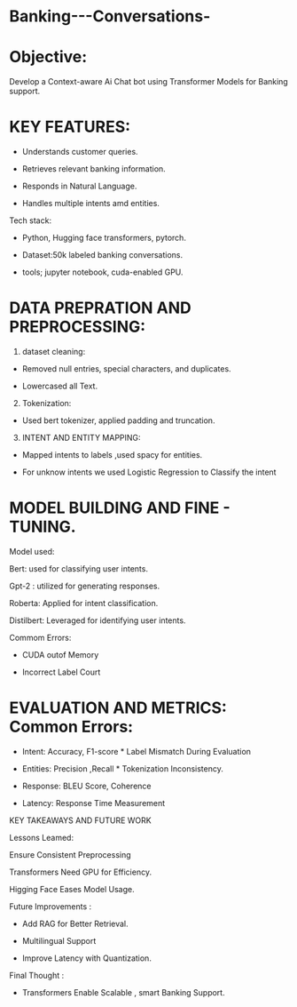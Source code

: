 # Banking---Conversations-

# Objective:

Develop a Context-aware Ai Chat bot using Transformer Models for Banking support.

# KEY FEATURES:

* Understands customer queries.

* Retrieves relevant banking information.

* Responds in Natural Language.

* Handles multiple intents amd entities.

Tech stack:

* Python, Hugging face transformers, pytorch.

* Dataset:50k labeled banking conversations.

* tools; jupyter notebook, cuda-enabled GPU.

# DATA PREPRATION AND PREPROCESSING:

1) dataset cleaning:

* Removed null entries, special characters, and duplicates.

* Lowercased all Text.

2) Tokenization:

* Used bert tokenizer, applied padding and truncation.

3) INTENT AND ENTITY MAPPING:

* Mapped intents to labels ,used spacy for entities.

* For unknow intents we used Logistic Regression to Classify the intent

# MODEL BUILDING AND FINE - TUNING.

 Model used:
 
 Bert: used for classifying user intents.

 Gpt-2 : utilized for generating responses.

 Roberta: Applied for intent classification.

 Distilbert: Leveraged for identifying user intents.

 Commom Errors:
 
 * CUDA outof Memory

 * Incorrect Label Court

 # EVALUATION AND METRICS:                 Common Errors:

  * Intent: Accuracy, F1-score             * Label Mismatch During Evaluation
 
  * Entities: Precision ,Recall            * Tokenization Inconsistency.
 
  * Response: BLEU Score, Coherence
 
   * Latency: Response Time Measurement

   KEY TAKEAWAYS AND FUTURE WORK 

   Lessons Leamed:

   Ensure Consistent Preprocessing
   
   Transformers Need GPU for Efficiency.

   Higging Face Eases Model Usage.

   Future Improvements :

   * Add RAG for Better Retrieval.

   * Multilingual Support

  * Improve Latency with Quantization.

   Final Thought :

   * Transformers Enable Scalable , smart Banking Support.








 
